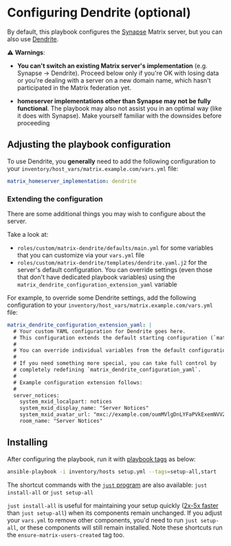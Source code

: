 # Configuring Dendrite (optional)

By default, this playbook configures the [Synapse](https://github.com/element-hq/synapse) Matrix server, but you can also use [Dendrite](https://github.com/element-hq/dendrite).

⚠️ **Warnings**:

- **You can't switch an existing Matrix server's implementation** (e.g. Synapse -> Dendrite). Proceed below only if you're OK with losing data or you're dealing with a server on a new domain name, which hasn't participated in the Matrix federation yet.

- **homeserver implementations other than Synapse may not be fully functional**. The playbook may also not assist you in an optimal way (like it does with Synapse). Make yourself familiar with the downsides before proceeding

## Adjusting the playbook configuration

To use Dendrite, you **generally** need to add the following configuration to your `inventory/host_vars/matrix.example.com/vars.yml` file:

```yaml
matrix_homeserver_implementation: dendrite
```

### Extending the configuration

There are some additional things you may wish to configure about the server.

Take a look at:

- `roles/custom/matrix-dendrite/defaults/main.yml` for some variables that you can customize via your `vars.yml` file
- `roles/custom/matrix-dendrite/templates/dendrite.yaml.j2` for the server's default configuration. You can override settings (even those that don't have dedicated playbook variables) using the `matrix_dendrite_configuration_extension_yaml` variable

For example, to override some Dendrite settings, add the following configuration to your `inventory/host_vars/matrix.example.com/vars.yml` file:

```yaml
matrix_dendrite_configuration_extension_yaml: |
  # Your custom YAML configuration for Dendrite goes here.
  # This configuration extends the default starting configuration (`matrix_dendrite_configuration_yaml`).
  #
  # You can override individual variables from the default configuration, or introduce new ones.
  #
  # If you need something more special, you can take full control by
  # completely redefining `matrix_dendrite_configuration_yaml`.
  #
  # Example configuration extension follows:
  #
  server_notices:
    system_mxid_localpart: notices
    system_mxid_display_name: "Server Notices"
    system_mxid_avatar_url: "mxc://example.com/oumMVlgDnLYFaPVkExemNVVZ"
    room_name: "Server Notices"
```

## Installing

After configuring the playbook, run it with [playbook tags](playbook-tags.md) as below:

<!-- NOTE: let this conservative command run (instead of install-all) to make it clear that failure of the command means something is clearly broken. -->
```sh
ansible-playbook -i inventory/hosts setup.yml --tags=setup-all,start
```

The shortcut commands with the [`just` program](just.md) are also available: `just install-all` or `just setup-all`

`just install-all` is useful for maintaining your setup quickly ([2x-5x faster](../CHANGELOG.md#2x-5x-performance-improvements-in-playbook-runtime) than `just setup-all`) when its components remain unchanged. If you adjust your `vars.yml` to remove other components, you'd need to run `just setup-all`, or these components will still remain installed. Note these shortcuts run the `ensure-matrix-users-created` tag too.
